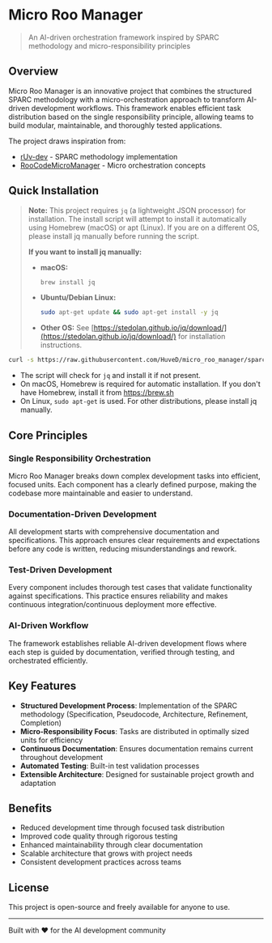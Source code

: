 # Micro Roo Manager

> An AI-driven orchestration framework inspired by SPARC methodology and micro-responsibility principles

## Overview

Micro Roo Manager is an innovative project that combines the structured SPARC methodology with a micro-orchestration approach to transform AI-driven development workflows. This framework enables efficient task distribution based on the single responsibility principle, allowing teams to build modular, maintainable, and thoroughly tested applications.

The project draws inspiration from:
- [rUv-dev](https://github.com/ruvnet/rUv-dev) - SPARC methodology implementation
- [RooCodeMicroManager](https://github.com/adamwlarson/RooCodeMicroManager) - Micro orchestration concepts

## Quick Installation

> **Note:** This project requires `jq` (a lightweight JSON processor) for installation. The install script will attempt to install it automatically using Homebrew (macOS) or apt (Linux). If you are on a different OS, please install jq manually before running the script.
>
> **If you want to install jq manually:**
> - **macOS:**
>   ```bash
>   brew install jq
>   ```
> - **Ubuntu/Debian Linux:**
>   ```bash
>   sudo apt-get update && sudo apt-get install -y jq
>   ```
> - **Other OS:** See [https://stedolan.github.io/jq/download/](https://stedolan.github.io/jq/download/) for installation instructions.

```bash
curl -s https://raw.githubusercontent.com/HuveD/micro_roo_manager/sparc/install.sh | bash
```

- The script will check for `jq` and install it if not present.
- On macOS, Homebrew is required for automatic installation. If you don't have Homebrew, install it from <https://brew.sh>
- On Linux, `sudo apt-get` is used. For other distributions, please install jq manually.

## Core Principles

### Single Responsibility Orchestration

Micro Roo Manager breaks down complex development tasks into efficient, focused units. Each component has a clearly defined purpose, making the codebase more maintainable and easier to understand.

### Documentation-Driven Development

All development starts with comprehensive documentation and specifications. This approach ensures clear requirements and expectations before any code is written, reducing misunderstandings and rework.

### Test-Driven Development

Every component includes thorough test cases that validate functionality against specifications. This practice ensures reliability and makes continuous integration/continuous deployment more effective.

### AI-Driven Workflow

The framework establishes reliable AI-driven development flows where each step is guided by documentation, verified through testing, and orchestrated efficiently.

## Key Features

- **Structured Development Process**: Implementation of the SPARC methodology (Specification, Pseudocode, Architecture, Refinement, Completion)
- **Micro-Responsibility Focus**: Tasks are distributed in optimally sized units for efficiency
- **Continuous Documentation**: Ensures documentation remains current throughout development
- **Automated Testing**: Built-in test validation processes
- **Extensible Architecture**: Designed for sustainable project growth and adaptation

## Benefits

- Reduced development time through focused task distribution
- Improved code quality through rigorous testing
- Enhanced maintainability through clear documentation
- Scalable architecture that grows with project needs
- Consistent development practices across teams

## License

This project is open-source and freely available for anyone to use.

---

Built with ❤️ for the AI development community
